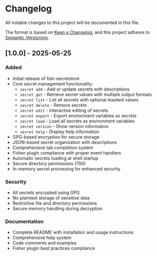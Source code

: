 # Changelog

All notable changes to this project will be documented in this file.

The format is based on [Keep a Changelog](https://keepachangelog.com/en/1.0.0/),
and this project adheres to [Semantic Versioning](https://semver.org/spec/v2.0.0.html).

## [1.0.0] - 2025-05-25

### Added
- Initial release of fish-secretstore
- Core secret management functionality:
  - `secret add` - Add or update secrets with descriptions
  - `secret get` - Retrieve secret values with multiple output formats
  - `secret list` - List all secrets with optional masked values
  - `secret delete` - Remove secrets
  - `secret edit` - Interactive editing of secrets
  - `secret export` - Export environment variables as secrets
  - `secret load` - Load all secrets as environment variables
  - `secret version` - Show version information
  - `secret help` - Display help information
- GPG-based encryption for secure storage
- JSON-based secret organization with descriptions
- Comprehensive tab completion system
- Fisher plugin compliance with proper event handlers
- Automatic secrets loading at shell startup
- Secure directory permissions (700)
- In-memory secret processing for enhanced security

### Security
- All secrets encrypted using GPG
- No plaintext storage of sensitive data
- Restrictive file and directory permissions
- Secure memory handling during decryption

### Documentation
- Complete README with installation and usage instructions
- Comprehensive help system
- Code comments and examples
- Fisher plugin best practices compliance
